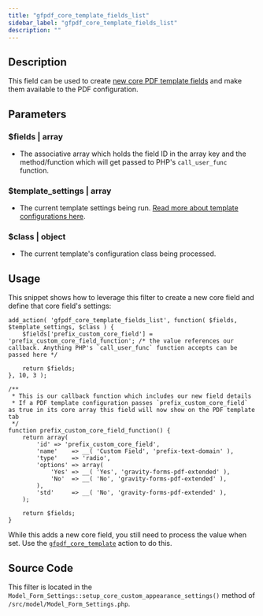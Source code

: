 ```yaml
---
title: "gfpdf_core_template_fields_list"
sidebar_label: "gfpdf_core_template_fields_list"
description: ""
---
```


## Description

This field can be used to create [new core PDF template fields](../template-configuration-and-image.md#core-fields) and make them available to the PDF configuration.

## Parameters

### $fields | array
*  The associative array which holds the field ID in the array key and the method/function which will get passed to PHP's `call_user_func` function.

### $template_settings | array
*  The current template settings being run. [Read more about template configurations here](../template-configuration-and-image.md#core-fields).

### $class | object
*  The current template's configuration class being processed.

## Usage

This snippet shows how to leverage this filter to create a new core field and define that core field's settings:

```
add_action( 'gfpdf_core_template_fields_list', function( $fields, $template_settings, $class ) {
	$fields['prefix_custom_core_field'] = 'prefix_custom_core_field_function'; /* the value references our callback. Anything PHP's `call_user_func` function accepts can be passed here */

	return $fields;
}, 10, 3 );

/**
 * This is our callback function which includes our new field details
 * If a PDF template configuration passes `prefix_custom_core_field` as true in its core array this field will now show on the PDF template tab
 */
function prefix_custom_core_field_function() {
	return array(
		'id' => 'prefix_custom_core_field',
		'name'    => __( 'Custom Field', 'prefix-text-domain' ),
		'type'    => 'radio',
		'options' => array(
			'Yes' => __( 'Yes', 'gravity-forms-pdf-extended' ),
			'No'  => __( 'No', 'gravity-forms-pdf-extended' ),
		),
		'std'     => __( 'No', 'gravity-forms-pdf-extended' ),
	);

	return $fields;
}
```

While this adds a new core field, you still need to process the value when set. Use the [`gfpdf_core_template`](gfpdf_core_template_fields_list.md) action to do this.

## Source Code

This filter is located in the `Model_Form_Settings::setup_core_custom_appearance_settings()` method of `/src/model/Model_Form_Settings.php`.